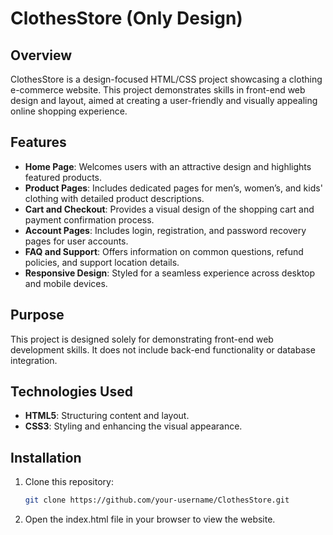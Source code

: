# ClothesStore (Only Design)

## Overview
ClothesStore is a design-focused HTML/CSS project showcasing a clothing e-commerce website. This project demonstrates skills in front-end web design and layout, aimed at creating a user-friendly and visually appealing online shopping experience.

## Features
- **Home Page**: Welcomes users with an attractive design and highlights featured products.
- **Product Pages**: Includes dedicated pages for men’s, women’s, and kids' clothing with detailed product descriptions.
- **Cart and Checkout**: Provides a visual design of the shopping cart and payment confirmation process.
- **Account Pages**: Includes login, registration, and password recovery pages for user accounts.
- **FAQ and Support**: Offers information on common questions, refund policies, and support location details.
- **Responsive Design**: Styled for a seamless experience across desktop and mobile devices.

## Purpose
This project is designed solely for demonstrating front-end web development skills. It does not include back-end functionality or database integration.

## Technologies Used
- **HTML5**: Structuring content and layout.
- **CSS3**: Styling and enhancing the visual appearance.

## Installation
1. Clone this repository:
   ```bash
   git clone https://github.com/your-username/ClothesStore.git

2. Open the index.html file in your browser to view the website.
